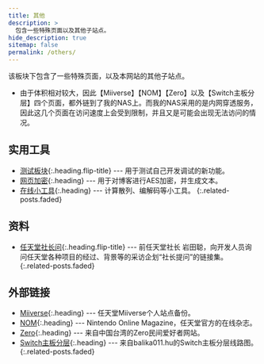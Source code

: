 ```yaml
---
title: 其他
description: >
  包含一些特殊页面以及其他子站点。
hide_description: true
sitemap: false
permalink: /others/
---
```


该板块下包含了一些特殊页面，以及本网站的其他子站点。

- 由于体积相对较大，因此【Miiverse】【NOM】【Zero】以及【Switch主板分层】四个页面，都外链到了我的NAS上。而我的NAS采用的是内网穿透服务，因此这几个页面在访问速度上会受到限制，并且又是可能会出现无法访问的情况。

## 实用工具
* [测试板块]{:.heading.flip-title} --- 用于测试自己开发调试的新功能。
* [网页加密]{:.heading} --- 用于对博客进行AES加密，并生成文本。
* [在线小工具]{:.heading} --- 计算散列、编解码等小工具。
{:.related-posts.faded}

## 资料
* [任天堂社长问]{:.heading.flip-title} --- 前任天堂社长 岩田聪，向开发人员询问任天堂各种项目的经过、背景等的采访企划“社长提问”的链接集。
{:.related-posts.faded}

## 外部链接
* [Miiverse]{:.heading} --- 任天堂Miiverse个人站点备份。
* [NOM]{:.heading} --- Nintendo Online Magazine，任天堂官方的在线杂志。
* [Zero]{:.heading} --- 来自中国台湾的Zero民间爱好者网站。
* [Switch主板分层]{:.heading} --- 来自balika011.hu的Switch主板分层线路图。
{:.related-posts.faded}

[测试板块]: ./docs/README/
[任天堂社长问]: ./interviews/
[网页加密]: ./md2html/doEncrypt.html
[在线小工具]: ./online-tools/index.html
[Miiverse]: https://cn-cd-dx-2.natfrp.cloud:52404/Miiverse/index.html
[NOM]: https://cn-cd-dx-2.natfrp.cloud:52404/nom/backnumber/index.html
[Zero]: https://cn-cd-dx-2.natfrp.cloud:52404/zero/zero.html
[Switch主板分层]: https://cn-cd-dx-2.natfrp.cloud:52404/Board/index.html
